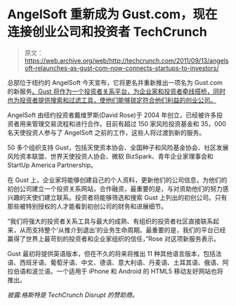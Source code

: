 # AngelSoft 重新成为 Gust.com，现在连接创业公司和投资者 TechCrunch

> 原文：<https://web.archive.org/web/http://techcrunch.com/2011/09/13/angelsoft-relaunches-as-gust-com-now-connects-startups-to-investors/>

总部位于纽约的 AngelSoft 今天宣布，它将更名并重新推出一项名为 Gust.com 的新服务[。Gust 将作为一个投资者关系平台，为企业家和投资者牵线搭桥，同时也为投资者提供搜索和过滤工具，使他们能够锁定符合他们利益的创业公司。](https://web.archive.org/web/20230205003657/http://www.gust.com/)

AngelSoft 由纽约投资者戴维罗斯(David Rose)于 2004 年创立，已经被许多投资者用来管理交易流程和进行合作。目前有超过 150 家风险投资基金和 35，000 名天使投资人参与了 AngelSoft 之前的工作，这些人将过渡到新的服务。

50 多个组织支持 Gust，包括天使资本协会、全国种子和风险基金协会、社区发展风险资本联盟、世界天使投资人协会、微软 BizSpark、青年企业家理事会和 StartUp America Partnership。

在 Gust 上，企业家将能够创建自己的个人资料，更新他们的公司信息，为他们的初创公司建立一个投资关系网站，合作融资，最重要的是，与对资助他们的努力感兴趣的天使们建立联系。投资者将能够筛选和搜索 Gust 上列出的初创公司。只有那些被特别授权的人才能看到初创公司的财务和进展细节。

“我们将强大的投资者关系工具与最大的成熟、有组织的投资者社区直接联系起来，从而支持整个‘从推介到退出’的业务生命周期。最重要的是，我们的平台已经赢得了世界上最苛刻的投资者和企业家组织的信任，”Rose 对这项新服务表示。

Gust 最初将提供英语版本，但在不久的将来将推出 11 种其他语言版本，包括法语、西班牙语、葡萄牙语、中文、德语、意大利语、丹麦语、土耳其语、俄语、阿拉伯语和波兰语。一个适用于 iPhone 和 Android 的 HTML5 移动友好网站也将推出。

*披露:格斯特是 TechCrunch Disrupt 的赞助商。*